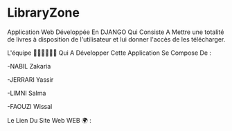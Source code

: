 # LibraryZone
Application Web Développée En DJANGO Qui Consiste A Mettre une totalité de livres à disposition de l'utilisateur et lui donner l'accès de les télécharger.

L'équipe 👨🏻‍💻👩🏻‍💻 Qui A Développer Cette Application Se Compose De : 

-NABIL Zakaria

-JERRARI Yassir

-LIMNI Salma

-FAOUZI Wissal

Le Lien Du Site Web  WEB 🌍 : 
